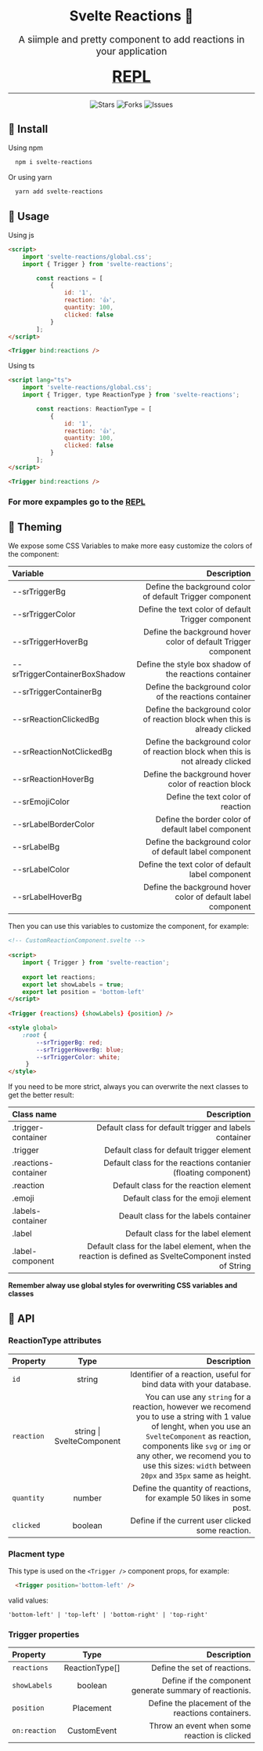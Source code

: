 <h1 align="center">Svelte Reactions 🙂</h1>

<p align="center" style="font-size: 1.2rem">
  A siimple and pretty component to add reactions in your application
</p>

<div align="center">
  <a href="https://svelte.dev/repl/ca9025e2d4084b6fa6040eb61fafe643?version=3.49.0">
    <b style="font-size: 2rem">REPL</b>
  </a>
</div>

<hr />

<div align="center">
  <img
    src="https://img.shields.io/github/stars/Angel-Ponce/svelte-reactions"
    alt="Stars"
  />
  <img
    src="https://img.shields.io/github/forks/Angel-Ponce/svelte-reactions"
    alt="Forks"
  />
  <img
    src="https://img.shields.io/github/issues/Angel-Ponce/svelte-reactions"
    alt="Issues"
  />
</div>

## 🚀 Install

Using npm

```bash
  npm i svelte-reactions
```

Or using yarn

```bash
  yarn add svelte-reactions
```

## 🤔 Usage

Using js

```html
<script>
    import 'svelte-reactions/global.css';
    import { Trigger } from 'svelte-reactions';

        const reactions = [
            {
                id: '1',
                reaction: '👍',
                quantity: 100,
                clicked: false
            }
        ];
</script>

<Trigger bind:reactions />
```

Using ts

```html
<script lang="ts">
    import 'svelte-reactions/global.css';
    import { Trigger, type ReactionType } from 'svelte-reactions';

        const reactions: ReactionType = [
            {
                id: '1',
                reaction: '👍',
                quantity: 100,
                clicked: false
            }
        ];
</script>

<Trigger bind:reactions />
```

### For more expamples go to the [REPL](https://svelte.dev/repl/ca9025e2d4084b6fa6040eb61fafe643?version=3.49.0)

## 🎨 Theming

We expose some CSS Variables to make more easy customize the colors of the component:

| Variable | Description |
| :------- | ----------: | 
| --srTriggerBg | Define the background color of default Trigger component |
| --srTriggerColor | Define the text color of default Trigger component |
| --srTriggerHoverBg |  Define the background hover color of default Trigger component |
| --srTriggerContainerBoxShadow | Define the style box shadow of the reactions container |
| --srTriggerContainerBg | Define the background color of the reactions container |
| --srReactionClickedBg | Define the background color of reaction block when this is already clicked |
| --srReactionNotClickedBg | Define the background color of reaction block when this is not already clicked |
| --srReactionHoverBg | Define the background hover color of reaction block |
| --srEmojiColor | Define the text color of reaction |
| --srLabelBorderColor | Define the border color of default label component |
| --srLabelBg | Define the background color of default label component |
| --srLabelColor | Define the text color of default label component |
| --srLabelHoverBg | Define the background hover color of default label component |

Then you can use this variables to customize the component, for example:

```html
<!-- CustomReactionComponent.svelte -->
    
<script>
    import { Trigger } from 'svelte-reaction';
    
    export let reactions;
    export let showLabels = true;
    export let position = 'bottom-left'
</script>
    
<Trigger {reactions} {showLabels} {position} />

<style global>
    :root {
        --srTriggerBg: red;
        --srTriggerHoverBg: blue;
        --srTriggerColor: white;
     }
</style>
```

If you need to be more strict, always you can overwrite the next classes to get the better result:

| Class name | Description |
| :------- | ----------: | 
| .trigger-container | Default class for default trigger and labels container |
| .trigger  | Default class for default trigger element |
| .reactions-container|  Default class for the reactions contanier (floating component) |
| .reaction | Default class for the reaction element |
| .emoji  | Default class for the emoji element |
| .labels-container | Deault class for the labels container |
| .label | Default class for the label element |
| .label-component | Default class for the label element, when the reaction is defined as SvelteComponent insted of String |

**Remember alway use global styles for overwriting CSS variables and classes**

## 📂 API

### ReactionType attributes

| Property | Type | Description |
| :------- | :--: | ----------: | 
| `id` | string | Identifier of a reaction, useful for bind data with your database. |
| `reaction` | string \| SvelteComponent | You can use any `string` for a reaction, however we recomend you to use a string with 1 value of lenght, when you use an `SvelteComponent` as reaction, components like `svg` or `img` or any other, we recomend you to use this sizes: `width` between `20px` and `35px` same as height. |
| `quantity` | number | Define the quantity of reactions, for example 50 likes in some post. |
| `clicked` | boolean | Define if the current user clicked some reaction. | 

### Placment type

This type is used on the `<Trigger />` component props, for example:

```html
  <Trigger position='bottom-left' />
```
valid values:

`'bottom-left' | 'top-left' | 'bottom-right' | 'top-right'`

### Trigger properties

| Property | Type | Description |
| :------- | :--: | ----------: |
| `reactions` | ReactionType[] | Define the set of reactions. |
| `showLabels` | boolean | Define if the component generate summary of reactionis. | 
| `position` | Placement | Define the placement of the reactions containers. |
| `on:reaction` | CustomEvent | Throw an event when some reaction is clicked |
